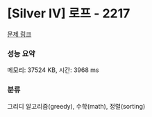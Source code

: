 # [Silver IV] 로프 - 2217 

[문제 링크](https://www.acmicpc.net/problem/2217) 

### 성능 요약

메모리: 37524 KB, 시간: 3968 ms

### 분류

그리디 알고리즘(greedy), 수학(math), 정렬(sorting)

